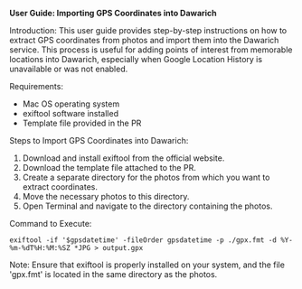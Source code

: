 **User Guide: Importing GPS Coordinates into Dawarich**

Introduction:
This user guide provides step-by-step instructions on how to extract GPS coordinates from photos and import them into the Dawarich service. This process is useful for adding points of interest from memorable locations into Dawarich, especially when Google Location History is unavailable or was not enabled.

Requirements:
- Mac OS operating system
- exiftool software installed
- Template file provided in the PR

Steps to Import GPS Coordinates into Dawarich:

1. Download and install exiftool from the official website.
2. Download the template file attached to the PR.
3. Create a separate directory for the photos from which you want to extract coordinates.
4. Move the necessary photos to this directory.
5. Open Terminal and navigate to the directory containing the photos.

Command to Execute:
```
exiftool -if '$gpsdatetime' -fileOrder gpsdatetime -p ./gpx.fmt -d %Y-%m-%dT%H:%M:%SZ *JPG > output.gpx
```

Note: Ensure that exiftool is properly installed on your system, and the file 'gpx.fmt' is located in the same directory as the photos.

